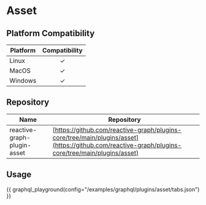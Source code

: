 # Asset

## Platform Compatibility

| Platform | Compatibility |
|----------|:-------------:|
| Linux    |       ✓       |
| MacOS    |       ✓       |
| Windows  |       ✓       |

## Repository

| Name                        | Repository                                                                                                                                       |
|-----------------------------|--------------------------------------------------------------------------------------------------------------------------------------------------|
| reactive-graph-plugin-asset | [https://github.com/reactive-graph/plugins-core/tree/main/plugins/asset](https://github.com/reactive-graph/plugins-core/tree/main/plugins/asset) |

## Usage

{{ graphql_playground(config="/examples/graphql/plugins/asset/tabs.json") }}
